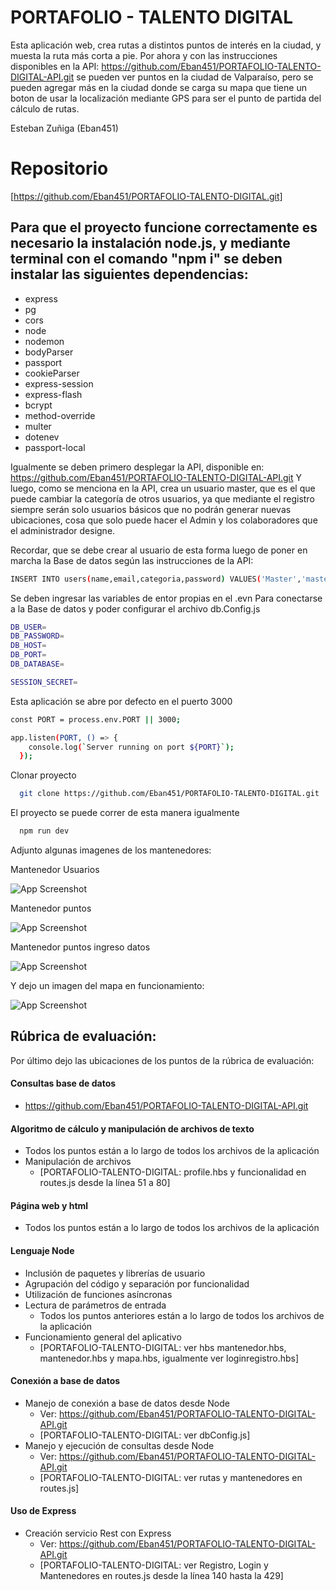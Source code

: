 # PORTAFOLIO - TALENTO DIGITAL

Esta aplicación web, crea rutas a distintos puntos de interés en la ciudad, y muesta la ruta más corta a pie.
Por ahora y con las instrucciones disponibles en la API: https://github.com/Eban451/PORTAFOLIO-TALENTO-DIGITAL-API.git
se pueden ver puntos en la ciudad de Valparaíso, pero se pueden agregar más en la ciudad donde se carga su mapa
que tiene un boton de usar la localización mediante GPS para ser el punto de partida del cálculo de rutas.


Esteban Zuñiga (Eban451)


# Repositorio
[https://github.com/Eban451/PORTAFOLIO-TALENTO-DIGITAL.git]


## Para que el proyecto funcione correctamente es necesario la instalación node.js, y mediante terminal con el comando "npm i" se deben instalar las siguientes dependencias:
- express
- pg
- cors
- node
- nodemon
- bodyParser
- passport
- cookieParser
- express-session
- express-flash
- bcrypt
- method-override
- multer
- dotenev
- passport-local

Igualmente se deben primero desplegar la API, disponible en: https://github.com/Eban451/PORTAFOLIO-TALENTO-DIGITAL-API.git
Y luego, como se menciona en la API, crea un usuario master, que es el que puede cambiar la categoría de otros usuarios,
ya que mediante el registro siempre serán solo usuarios básicos que no podrán generar nuevas ubicaciones, cosa que solo
puede hacer el Admin y los colaboradores que el administrador designe.

Recordar, que se debe crear al usuario de esta forma luego de poner en marcha la Base de datos según las instrucciones de la API:

```bash
INSERT INTO users(name,email,categoria,password) VALUES('Master','master123@gmail.com',1,'$2b$10$LTx/J3o9heeA1BZzpYd5U.pjcWiyv1TU0TRQWh3IOk8RJXXiR7PTa');
```

Se deben ingresar las variables de entor propias en el .evn
Para conectarse a la Base de datos y poder configurar el archivo db.Config.js

```bash
DB_USER=
DB_PASSWORD=
DB_HOST=
DB_PORT=
DB_DATABASE=

SESSION_SECRET=
```

Esta aplicación se abre por defecto en el puerto 3000

```bash
const PORT = process.env.PORT || 3000;

app.listen(PORT, () => {
    console.log(`Server running on port ${PORT}`);
  });
```
Clonar proyecto
```bash
  git clone https://github.com/Eban451/PORTAFOLIO-TALENTO-DIGITAL.git
```
El proyecto se puede correr de esta manera igualmente
```bash
  npm run dev 
```
Adjunto algunas imagenes de los mantenedores:

Mantenedor Usuarios

![App Screenshot](https://github.com/Eban451/Proyecto-Personal-Eban/blob/master/screenshots/Mantenedor1.png?raw=true)

Mantenedor puntos

![App Screenshot](https://github.com/Eban451/Proyecto-Personal-Eban/blob/master/screenshots/Mantenedor2.png?raw=true)

Mantenedor puntos ingreso datos

![App Screenshot](https://github.com/Eban451/Proyecto-Personal-Eban/blob/master/screenshots/IDM2.JPG?raw=true)

Y dejo un imagen del mapa en funcionamiento:

![App Screenshot](https://github.com/Eban451/Proyecto-Personal-Eban/blob/master/screenshots/Mapa.png?raw=true)

## Rúbrica de evaluación: 
Por último dejo las ubicaciones de los puntos de la rúbrica de evaluación:

#### Consultas base de datos
- https://github.com/Eban451/PORTAFOLIO-TALENTO-DIGITAL-API.git

#### Algoritmo de cálculo y manipulación de archivos de texto
- Todos los puntos están a lo largo de todos los archivos de la aplicación
- Manipulación de archivos
  - [PORTAFOLIO-TALENTO-DIGITAL: profile.hbs y funcionalidad en routes.js desde la línea 51 a 80]

#### Página web y html
- Todos los puntos están a lo largo de todos los archivos de la aplicación

#### Lenguaje Node
- Inclusión de paquetes y librerías de usuario 
- Agrupación del código y separación por funcionalidad
- Utilización de funciones asíncronas
- Lectura de parámetros de entrada
   - Todos los puntos anteriores están a lo largo de todos los archivos de la aplicación
- Funcionamiento general del aplicativo
   - [PORTAFOLIO-TALENTO-DIGITAL: ver hbs mantenedor.hbs, mantenedor.hbs y mapa.hbs, igualmente ver loginregistro.hbs]
#### Conexión a base de datos
- Manejo de conexión a base de datos desde Node
   - Ver: https://github.com/Eban451/PORTAFOLIO-TALENTO-DIGITAL-API.git
   - [PORTAFOLIO-TALENTO-DIGITAL: ver dbConfig.js]
- Manejo y ejecución de consultas desde Node
   - Ver: https://github.com/Eban451/PORTAFOLIO-TALENTO-DIGITAL-API.git
   - [PORTAFOLIO-TALENTO-DIGITAL: ver rutas y mantenedores en routes.js]

#### Uso de Express
- Creación servicio Rest con Express
   - Ver: https://github.com/Eban451/PORTAFOLIO-TALENTO-DIGITAL-API.git
   - [PORTAFOLIO-TALENTO-DIGITAL: ver Registro, Login y Mantenedores en routes.js desde la línea 140 hasta la 429]